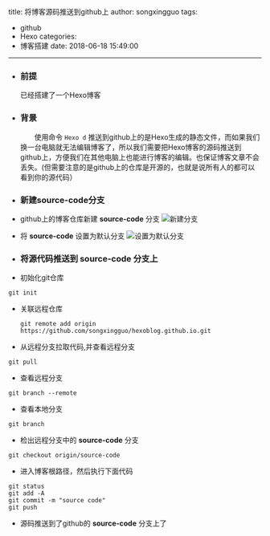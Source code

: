 title: 将博客源码推送到github上
author: songxingguo
tags:
  - github
  - Hexo
categories:
  - 博客搭建
date: 2018-06-18 15:49:00
---
- ### 前提

   已经搭建了一个Hexo博客
  
- ### 背景
   
   &emsp;&emsp;使用命令 `Hexo d` 推送到github上的是Hexo生成的静态文件，而如果我们 换一台电脑就无法编辑博客了，所以我们需要把Hexo博客的源码推送到github上，方便我们在其他电脑上也能进行博客的编辑。也保证博客文章不会丢失。(但需要注意的是github上的仓库是开源的，也就是说所有人的都可以看到你的源代码）
   
- ### 新建source-code分支

 - github上的博客仓库新建 **source-code** 分支
  ![新建分支](http://p9myzkds7.bkt.clouddn.com/%E6%96%B0%E5%BB%BA%E5%88%86%E6%94%AF.png)
  
 - 将 **source-code** 设置为默认分支
  ![设置为默认分支](http://p9myzkds7.bkt.clouddn.com/%E9%BB%98%E8%AE%A4%E5%88%86%E6%94%AF.png)
  
- ### 将源代码推送到 **source-code** 分支上
 - 初始化git仓库
  ```
  git init
  ```
- 关联远程仓库
  ```
  git remote add origin https://github.com/songxingguo/hexoblog.github.io.git
  ```
 - 从远程分支拉取代码,并查看远程分支
 ```
 git pull
 ```
 - 查看远程分支
 ```
 git branch --remote
 ```
 
 - 查看本地分支
 ```
 git branch
 ```
 
 - 检出远程分支中的 **source-code** 分支
 ```
 git checkout origin/source-code
 ```
 
 - 进入博客根路径，然后执行下面代码
  ```
  git status 
  git add -A
  git commit -m "source code"
  git push
  ```
 - 源码推送到了github的 **source-code** 分支上了